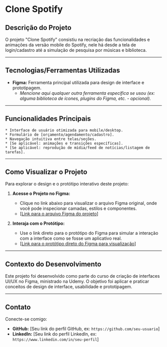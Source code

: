 # Clone Spotify

## Descrição do Projeto

O projeto "Clone Spotify" consistiu na recriação das funcionalidades e animações da versão mobile do Spotify, nele há desde a tela de login/cadastro até a simulação de pesquisa por músicas e biblioteca.

---

## Tecnologias/Ferramentas Utilizadas

* **Figma:** Ferramenta principal utilizada para design de interface e prototipagem.
    * *Mencione aqui qualquer outra ferramenta específica se usou (ex: alguma biblioteca de ícones, plugins do Figma, etc. - opcional).*

---

## Funcionalidades Principais

    * Interface de usuário otimizada para mobile/desktop.
    * Formulário de [orçamento/agendamento/cadastro].
    * Navegação intuitiva entre telas/seções.
    * [Se aplicável: animações e transições específicas].
    * [Se aplicável: reprodução de mídia/feed de notícias/listagem de tarefas].

---

## Como Visualizar o Projeto

Para explorar o design e o protótipo interativo deste projeto:

1.  **Acesse o Projeto no Figma:**
    * Clique no link abaixo para visualizar o arquivo Figma original, onde você pode inspecionar camadas, estilos e componentes.
    * [[Link para o arquivo Figma do projeto](https://shre.ink/CloneSpotify)]

2.  **Interaja com o Protótipo:**
    * Use o link direto para o protótipo do Figma para simular a interação com a interface como se fosse um aplicativo real.
    * [[Link para o protótipo direto do Figma para visualização](https://shre.ink/CloneSpotify-Prototipo)]
      

---

## Contexto do Desenvolvimento

Este projeto foi desenvolvido como parte do curso de criação de interfaces UI/UX no Figma, ministrado na Udemy. O objetivo foi aplicar e praticar conceitos de design de interface, usabilidade e prototipagem.

---

## Contato

Conecte-se comigo:

* **GitHub:** [Seu link do perfil GitHub, ex: `https://github.com/seu-usuario`]
* **LinkedIn:** [Seu link do perfil LinkedIn, ex: `https://www.linkedin.com/in/seu-perfil`]
